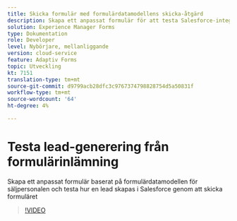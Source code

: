 ```yaml
---
title: Skicka formulär med formulärdatamodellens skicka-åtgärd
description: Skapa ett anpassat formulär för att testa Salesforce-integreringen genom att skapa ett Lead-objekt när formulär skickas
solution: Experience Manager Forms
type: Dokumentation
role: Developer
level: Nybörjare, mellanliggande
version: cloud-service
feature: Adaptiv Forms
topic: Utveckling
kt: 7151
translation-type: tm+mt
source-git-commit: d9799acb28dfc3c9767374798828754d5a50831f
workflow-type: tm+mt
source-wordcount: '64'
ht-degree: 4%

---
```



# Testa lead-generering från formulärinlämning

Skapa ett anpassat formulär baserat på formulärdatamodellen för säljpersonalen och testa hur en lead skapas i Salesforce genom att skicka formuläret

>[!VIDEO](https://video.tv.adobe.com/v/331758?quality=12&learn=on)
